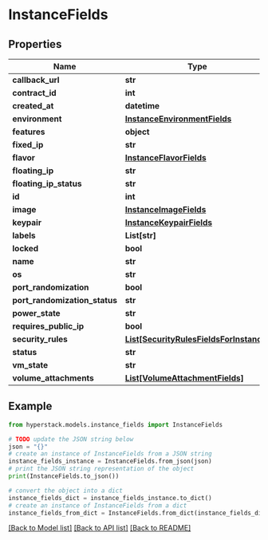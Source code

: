 # InstanceFields


## Properties

Name | Type | Description | Notes
------------ | ------------- | ------------- | -------------
**callback_url** | **str** |  | [optional] 
**contract_id** | **int** |  | [optional] 
**created_at** | **datetime** |  | [optional] 
**environment** | [**InstanceEnvironmentFields**](InstanceEnvironmentFields.md) |  | [optional] 
**features** | **object** |  | [optional] 
**fixed_ip** | **str** |  | [optional] 
**flavor** | [**InstanceFlavorFields**](InstanceFlavorFields.md) |  | [optional] 
**floating_ip** | **str** |  | [optional] 
**floating_ip_status** | **str** |  | [optional] 
**id** | **int** |  | [optional] 
**image** | [**InstanceImageFields**](InstanceImageFields.md) |  | [optional] 
**keypair** | [**InstanceKeypairFields**](InstanceKeypairFields.md) |  | [optional] 
**labels** | **List[str]** |  | [optional] 
**locked** | **bool** |  | [optional] 
**name** | **str** |  | [optional] 
**os** | **str** |  | [optional] 
**port_randomization** | **bool** |  | [optional] 
**port_randomization_status** | **str** |  | [optional] 
**power_state** | **str** |  | [optional] 
**requires_public_ip** | **bool** |  | [optional] 
**security_rules** | [**List[SecurityRulesFieldsForInstance]**](SecurityRulesFieldsForInstance.md) |  | [optional] 
**status** | **str** |  | [optional] 
**vm_state** | **str** |  | [optional] 
**volume_attachments** | [**List[VolumeAttachmentFields]**](VolumeAttachmentFields.md) |  | [optional] 

## Example

```python
from hyperstack.models.instance_fields import InstanceFields

# TODO update the JSON string below
json = "{}"
# create an instance of InstanceFields from a JSON string
instance_fields_instance = InstanceFields.from_json(json)
# print the JSON string representation of the object
print(InstanceFields.to_json())

# convert the object into a dict
instance_fields_dict = instance_fields_instance.to_dict()
# create an instance of InstanceFields from a dict
instance_fields_from_dict = InstanceFields.from_dict(instance_fields_dict)
```
[[Back to Model list]](../README.md#documentation-for-models) [[Back to API list]](../README.md#documentation-for-api-endpoints) [[Back to README]](../README.md)


